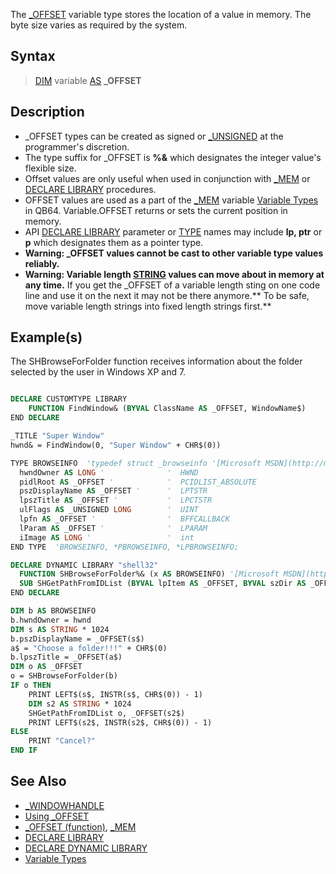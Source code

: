 The [_OFFSET](_OFFSET) variable type stores the location of a value in memory. The byte size varies as required by the system.

## Syntax

> [DIM](DIM) variable [AS](AS) **_OFFSET**

## Description

* _OFFSET types can be created as signed or [_UNSIGNED](_UNSIGNED) at the programmer's discretion.
* The type suffix for _OFFSET is **%&** which designates the integer value's flexible size.
* Offset values are only useful when used in conjunction with [_MEM](_MEM) or [DECLARE LIBRARY](DECLARE-LIBRARY) procedures.
* OFFSET values are used as a part of the [_MEM](_MEM) variable [Variable Types](Variable-Types) in QB64. Variable.OFFSET returns or sets the current position in memory.
* API [DECLARE LIBRARY](DECLARE-LIBRARY) parameter or [TYPE](TYPE) names may include **lp, ptr** or **p** which designates them as a pointer type.
* **Warning: _OFFSET values cannot be cast to other variable type values reliably.**
* **Warning: Variable length [STRING](STRING) values can move about in memory at any time.** If you get the _OFFSET of a variable length sting on one code line and use it on the next it may not be there anymore.** To be safe, move variable length strings into fixed length strings first.**

## Example(s)

The SHBrowseForFolder function receives information about the folder selected by the user in Windows XP and 7.

```vb

DECLARE CUSTOMTYPE LIBRARY
    FUNCTION FindWindow& (BYVAL ClassName AS _OFFSET, WindowName$)
END DECLARE

_TITLE "Super Window"
hwnd& = FindWindow(0, "Super Window" + CHR$(0))

TYPE BROWSEINFO  'typedef struct _browseinfo '[Microsoft MSDN](http://msdn.microsoft.com/en-us/library/bb773205%28v=vs.85%29.aspx)
  hwndOwner AS LONG '              '  HWND 
  pidlRoot AS _OFFSET '            '  PCIDLIST_ABSOLUTE
  pszDisplayName AS _OFFSET '      '  LPTSTR 
  lpszTitle AS _OFFSET '           '  LPCTSTR       
  ulFlags AS _UNSIGNED LONG        '  UINT   
  lpfn AS _OFFSET '                '  BFFCALLBACK  
  lParam AS _OFFSET '              '  LPARAM  
  iImage AS LONG '                 '  int  
END TYPE  'BROWSEINFO, *PBROWSEINFO, *LPBROWSEINFO;

DECLARE DYNAMIC LIBRARY "shell32"
  FUNCTION SHBrowseForFolder%& (x AS BROWSEINFO) '[Microsoft MSDN](http://msdn.microsoft.com/en-us/library/bb762115%28v=vs.85%29.aspx)
  SUB SHGetPathFromIDList (BYVAL lpItem AS _OFFSET, BYVAL szDir AS _OFFSET) '[Microsoft MSDN](http://msdn.microsoft.com/en-us/library/bb762194%28VS.85%29.aspx)
END DECLARE

DIM b AS BROWSEINFO
b.hwndOwner = hwnd
DIM s AS STRING * 1024
b.pszDisplayName = _OFFSET(s$)
a$ = "Choose a folder!!!" + CHR$(0)
b.lpszTitle = _OFFSET(a$)
DIM o AS _OFFSET
o = SHBrowseForFolder(b)
IF o THEN
    PRINT LEFT$(s$, INSTR(s$, CHR$(0)) - 1)
    DIM s2 AS STRING * 1024
    SHGetPathFromIDList o, _OFFSET(s2$)
    PRINT LEFT$(s2$, INSTR(s2$, CHR$(0)) - 1)
ELSE
    PRINT "Cancel?"
END IF 

```

## See Also

* [_WINDOWHANDLE](_WINDOWHANDLE)
* [Using _OFFSET](Using--OFFSET)
* [_OFFSET (function)](_OFFSET-(function)), [_MEM](_MEM)
* [DECLARE LIBRARY](DECLARE-LIBRARY)
* [DECLARE DYNAMIC LIBRARY](DECLARE-DYNAMIC-LIBRARY)
* [Variable Types](Variable-Types)
